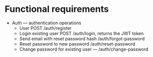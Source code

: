 # Functional requirements
- Auth — authentication operations
    - User POST /auth/register
    - Login existing user POST /auth/login, returns the JWT token
    - Send email with reset password hash  /auth/forgot-password
    - Reset password to new password /auth/reset-password
    - Change password for existing user — /auth/change-password
